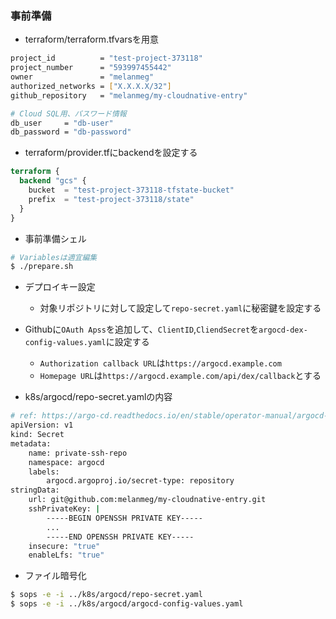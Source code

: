 ### 事前準備

- terraform/terraform.tfvarsを用意

```bash
project_id          = "test-project-373118"
project_number      = "593997455442"
owner               = "melanmeg"
authorized_networks = ["X.X.X.X/32"]
github_repository   = "melanmeg/my-cloudnative-entry"

# Cloud SQL用、パスワード情報
db_user     = "db-user"
db_password = "db-password"
```

- terraform/provider.tfにbackendを設定する
```tf
terraform {
  backend "gcs" {
    bucket  = "test-project-373118-tfstate-bucket"
    prefix  = "test-project-373118/state"
  }
}
```

- 事前準備シェル

```bash
# Variablesは適宜編集
$ ./prepare.sh
```

- デプロイキー設定
  - 対象リポジトリに対して設定して`repo-secret.yaml`に秘密鍵を設定する

- Githubに`OAuth Apss`を追加して、`ClientID`,`CliendSecret`を`argocd-dex-config-values.yaml`に設定する
  - `Authorization callback URL`は`https://argocd.example.com`
  - `Homepage URL`は`https://argocd.example.com/api/dex/callback`とする

- k8s/argocd/repo-secret.yamlの内容

```bash
# ref: https://argo-cd.readthedocs.io/en/stable/operator-manual/argocd-repositories-yaml/
apiVersion: v1
kind: Secret
metadata:
    name: private-ssh-repo
    namespace: argocd
    labels:
        argocd.argoproj.io/secret-type: repository
stringData:
    url: git@github.com:melanmeg/my-cloudnative-entry.git
    sshPrivateKey: |
        -----BEGIN OPENSSH PRIVATE KEY-----
        ...
        -----END OPENSSH PRIVATE KEY-----
    insecure: "true"
    enableLfs: "true"
```

- ファイル暗号化
```bash
$ sops -e -i ../k8s/argocd/repo-secret.yaml
$ sops -e -i ../k8s/argocd/argocd-config-values.yaml
```
